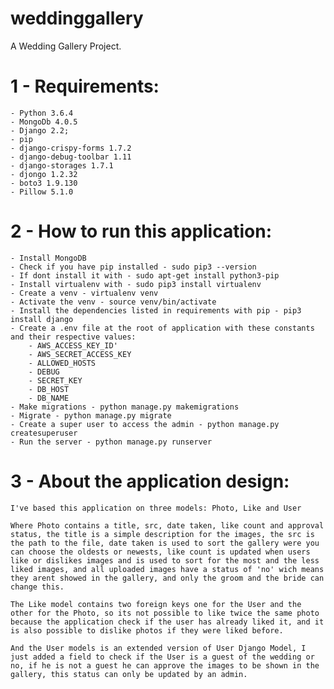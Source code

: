# weddinggallery
A Wedding Gallery Project.

# 1 - Requirements:

    - Python 3.6.4
    - MongoDb 4.0.5
    - Django 2.2;
    - pip
    - django-crispy-forms 1.7.2
    - django-debug-toolbar 1.11
    - django-storages 1.7.1
    - djongo 1.2.32
    - boto3 1.9.130
    - Pillow 5.1.0

# 2 - How to run this application:

    - Install MongoDB
    - Check if you have pip installed - sudo pip3 --version
    - If dont install it with - sudo apt-get install python3-pip
    - Install virtualenv with - sudo pip3 install virtualenv 
    - Create a venv - virtualenv venv
    - Activate the venv - source venv/bin/activate
    - Install the dependencies listed in requirements with pip - pip3 install django
    - Create a .env file at the root of application with these constants and their respective values:
        - AWS_ACCESS_KEY_ID'
        - AWS_SECRET_ACCESS_KEY
        - ALLOWED_HOSTS
        - DEBUG
        - SECRET_KEY
        - DB_HOST
        - DB_NAME
    - Make migrations - python manage.py makemigrations
    - Migrate - python manage.py migrate
    - Create a super user to access the admin - python manage.py createsuperuser
    - Run the server - python manage.py runserver

# 3 - About the application design:

    I've based this application on three models: Photo, Like and User

    Where Photo contains a title, src, date taken, like count and approval status, the title is a simple description for the images, the src is the path to the file, date taken is used to sort the gallery were you can choose the oldests or newests, like count is updated when users like or dislikes images and is used to sort for the most and the less liked images, and all uploaded images have a status of 'no' wich means they arent showed in the gallery, and only the groom and the bride can change this.

    The Like model contains two foreign keys one for the User and the other for the Photo, so its not possible to like twice the same photo because the application check if the user has already liked it, and it is also possible to dislike photos if they were liked before.

    And the User models is an extended version of User Django Model, I just added a field to check if the User is a guest of the wedding or no, if he is not a guest he can approve the images to be shown in the gallery, this status can only be updated by an admin. 
